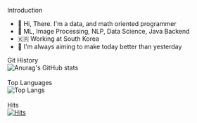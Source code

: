 Introduction
- 👋 Hi, There. I'm a data, and math oriented programmer
- 👀 ML, Image Processing, NLP, Data Science, Java Backend
- 🇰🇷 Working at South Korea
- 🌱 I'm always aiming to make today better than yesterday

Git History<br>
![Anurag's GitHub stats](https://github-readme-stats.vercel.app/api?username=kjkim-kr&theme=great-gatsby&show_icons=true) 
<br><br>
Top Languages<br>
![Top Langs](https://github-readme-stats.vercel.app/api/top-langs/?username=kjkim-kr&layout=compact)
<br><br>
Hits<br>
[![Hits](https://hits.seeyoufarm.com/api/count/incr/badge.svg?url=https%3A%2F%2Fgithub.com%2Fkjkim-kr&count_bg=%23C2C83D&title_bg=%23555555&icon=&icon_color=%23E7E7E7&title=visitors&edge_flat=false)](https://hits.seeyoufarm.com)


<!---
- 🌱 I’m currently learning ...
- 💞️ I’m looking to collaborate on ...
- 🇰🇷  Working at South Korea
- 📫 [![Gmail Badge](https://img.shields.io/badge/Gmail-d14836?style=flat-square&logo=Gmail&logoColor=white&link=mailto:fomagran6@gmail.com)](mailto:vore25@gmail.com)
kjkim-kr/kjkim-kr is a ✨ special ✨ repository because its `README.md` (this file) appears on your GitHub profile.
You can click the Preview link to take a look at your changes.
--->
